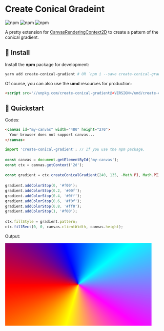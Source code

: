 # Create Conical Gradeint

![npm](https://img.shields.io/npm/l/create-conical-gradient.svg)
![npm](https://img.shields.io/npm/dt/create-conical-gradient.svg)
![npm](https://img.shields.io/npm/v/create-conical-gradient/latest.svg)

A pretty extension for [CanvasRenderingContext2D](https://developer.mozilla.org/en-US/docs/Web/API/CanvasRenderingContext2D) to create a pattern of the conical gradient.

## 🍿 Install

Install the **npm** package for development:

```bash
yarn add create-conical-gradient # OR `npm i --save create-conical-gradient`
```

Of course, you can also use the **umd** resources for production:

```html
<script src="//unpkg.com/create-conical-gradient@<VERSION>/umd/create-conical-gradient.min.js"></script>
```

## 🌭 Quickstart

Codes:

```html
<canvas id="my-canvas" width="480" height="270">
  Your browser does not support canvas...
</canvas>
```

```js
import 'create-conical-gradient'; // If you use the npm package.

const canvas = document.getElementById('my-canvas');
const ctx = canvas.getContext('2d');

const gradient = ctx.createConicalGradient(240, 135, -Math.PI, Math.PI);

gradient.addColorStop(0, '#f00');
gradient.addColorStop(0.2, '#00f');
gradient.addColorStop(0.4, '#0ff');
gradient.addColorStop(0.6, '#f0f');
gradient.addColorStop(0.8, '#ff0');
gradient.addColorStop(1, '#f00');

ctx.fillStyle = gradient.pattern;
ctx.fillRect(0, 0, canvas.clientWidth, canvas.height);
```

Output:

![quickstart](./demo/output.png)